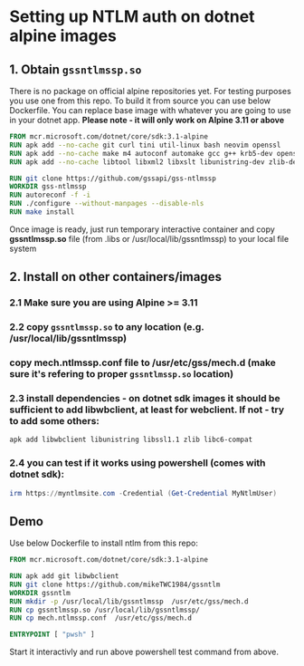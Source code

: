 # Setting up NTLM auth on dotnet alpine images

## 1. Obtain ```gssntlmssp.so```
There is no package on official alpine repositories yet. For testing purposes you use one from this repo. To build it from source you can use below Dockerfile. You can replace base image with whatever you are going to use in your dotnet app.
**Please note - it will only work on Alpine 3.11 or above**
```Dockerfile
FROM mcr.microsoft.com/dotnet/core/sdk:3.1-alpine
RUN apk add --no-cache git curl tini util-linux bash neovim openssl
RUN apk add --no-cache make m4 autoconf automake gcc g++ krb5-dev openssl-dev gettext-dev  
RUN apk add --no-cache libtool libxml2 libxslt libunistring-dev zlib-dev samba-dev

RUN git clone https://github.com/gssapi/gss-ntlmssp
WORKDIR gss-ntlmssp
RUN autoreconf -f -i
RUN ./configure --without-manpages --disable-nls
RUN make install
```
Once image is ready, just run temporary interactive container and copy **gssntlmssp.so** file (from .libs or /usr/local/lib/gssntlmssp) to your local file system

## 2. Install on other containers/images
### 2.1 Make sure you are using Alpine >= 3.11
### 2.2 copy ```gssntlmssp.so``` to any location (e.g. /usr/local/lib/gssntlmssp)
### copy mech.ntlmssp.conf file to /usr/etc/gss/mech.d (make sure it's refering to proper ```gssntlmssp.so``` location)
### 2.3 install dependencies - on dotnet sdk images it should be sufficient to add **libwbclient**, at least for webclient. If not - try to add some others:
```bash
apk add libwbclient libunistring libssl1.1 zlib libc6-compat
```
### 2.4 you can test if it works using powershell (comes with dotnet sdk):
```Powershell
irm https://myntlmsite.com -Credential (Get-Credential MyNtlmUser)
```

## Demo
Use below Dockerfile to install ntlm from this repo:
```Dockerfile
FROM mcr.microsoft.com/dotnet/core/sdk:3.1-alpine

RUN apk add git libwbclient
RUN git clone https://github.com/mikeTWC1984/gssntlm
WORKDIR gssntlm
RUN mkdir -p /usr/local/lib/gssntlmssp  /usr/etc/gss/mech.d
RUN cp gssntlmssp.so /usr/local/lib/gssntlmssp/
RUN cp mech.ntlmssp.conf  /usr/etc/gss/mech.d

ENTRYPOINT [ "pwsh" ]
```
Start it interactivly and run above powershell test command from above.
